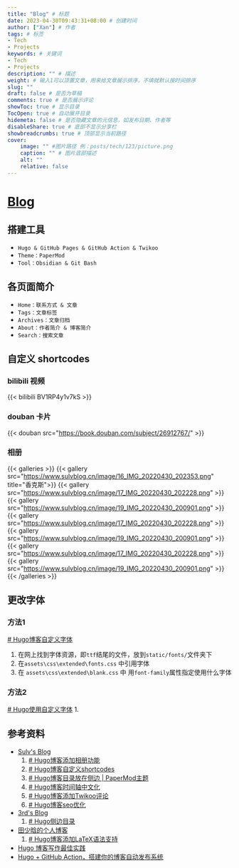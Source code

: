 ```yaml
---
title: "Blog" # 标题
date: 2023-04-30T09:43:31+08:00 # 创建时间
author: ["Xan"] # 作者
tags: # 标签
- Tech 
- Projects 
keywords: # 关键词
- Tech 
- Projects
description: "" # 描述
weight: # 输入1可以顶置文章，用来给文章展示排序，不填就默认按时间排序
slug: ""
draft: false # 是否为草稿
comments: true # 是否展示评论
showToc: true # 显示目录
TocOpen: true # 自动展开目录
hidemeta: false # 是否隐藏文章的元信息，如发布日期、作者等
disableShare: true # 底部不显示分享栏
showbreadcrumbs: true # 顶部显示当前路径
cover:
    image: "" #图片路径 例：posts/tech/123/picture.png
    caption: "" # 图片底部描述
    alt: ""
    relative: false
---
```


# [Blog](https://github.com/Xancoding/Xancoding.github.io)
## 搭建工具
- `Hugo & GitHub Pages & GitHub Action & Twikoo`
- `Theme：PaperMod`
- `Tool：Obsidian & Git Bash`

## 各页面简介
- `Home：联系方式 & 文章`
- `Tags：文章标签`
- `Archives：文章归档`
- `About：作者简介 & 博客简介`
- `Search：搜索文章`

## 自定义 shortcodes
### bilibili 视频
{{< bilibili  BV1RP4y1v7kS >}}

### douban 卡片
{{< douban src="https://book.douban.com/subject/26912767/" >}}

### 相册
{{< galleries >}}
{{< gallery src="https://www.sulvblog.cn/image/16_IMG_20220430_202353.png" title="香克斯">}}
{{< gallery src="https://www.sulvblog.cn/image/17_IMG_20220430_202228.png" >}}
{{< gallery src="https://www.sulvblog.cn/image/19_IMG_20220430_200901.png" >}}
{{< gallery src="https://www.sulvblog.cn/image/17_IMG_20220430_202228.png" >}}
{{< gallery src="https://www.sulvblog.cn/image/19_IMG_20220430_200901.png" >}}
{{< gallery src="https://www.sulvblog.cn/image/17_IMG_20220430_202228.png" >}}
{{< gallery src="https://www.sulvblog.cn/image/19_IMG_20220430_200901.png" >}}
{{< /galleries >}}

## 更改字体
### 方法1
[# Hugo博客自定义字体](https://www.sulvblog.cn/posts/blog/hugo_change_font/)
1. 在网上找到字体资源，即`ttf`结尾的文件，放到`static/fonts/`文件夹下
2. 在`assets\css\extended\fonts.css` 中引用字体
3. 在 `assets\css\extended\blank.css` 中 用`font-family`属性指定使用什么字体

### 方法2
[# Hugo使用自定义字体](https://zhuanlan.zhihu.com/p/627444050)
1. 


## 参考资料
- [Sulv's Blog](https://www.sulvblog.cn/)
	1. [# Hugo博客添加相册功能](https://www.sulvblog.cn/posts/blog/hugo_gallery/)
	2. [# Hugo博客自定义shortcodes](https://www.sulvblog.cn/posts/blog/shortcodes/)
	3. [# Hugo博客目录放在侧边 | PaperMod主题](https://www.sulvblog.cn/posts/blog/hugo_toc_side/)
	4. [# Hugo博客时间轴中文化](https://www.sulvblog.cn/posts/blog/hugo_archives_chinese/)
	5. [# Hugo博客添加Twikoo评论](https://www.sulvblog.cn/posts/blog/hugo_twikoo/)
	6. [# Hugo博客seo优化](https://www.sulvblog.cn/posts/blog/hugo_seo/)
- [3rd's Blog](https://333rd.net/)
	1. [# Hugo侧边目录](https://333rd.net/posts/tech/hugo%E4%BE%A7%E8%BE%B9%E7%9B%AE%E5%BD%95/)
- [田少晗的个人博客](https://shaohanyun.top/)
	1. [# Hugo博客添加LaTeX语法支持](https://shaohanyun.top/posts/env/hugo_mathjax/)
- [Hugo 博客写作最佳实践](https://blog.zhangyingwei.com/posts/2022m4d11h19m42s28/)
- [Hugo + GitHub Action，搭建你的博客自动发布系统](https://www.pseudoyu.com/zh/2022/05/29/deploy_your_blog_using_hugo_and_github_action/)